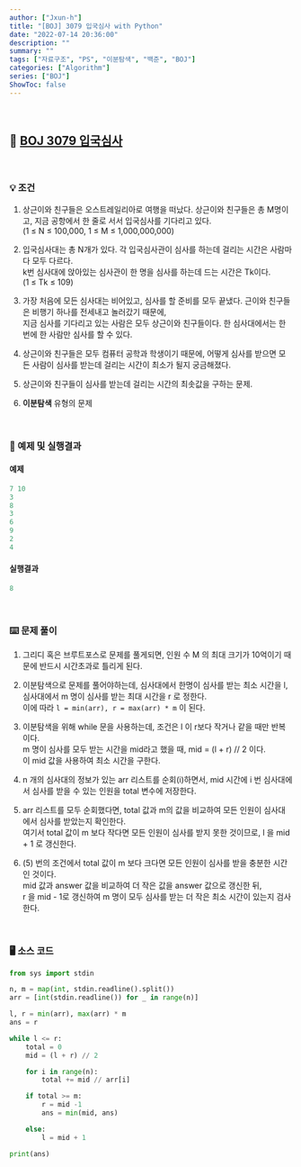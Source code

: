 ```yaml
---
author: ["Jxun-h"]
title: "[BOJ] 3079 입국심사 with Python"
date: "2022-07-14 20:36:00"
description: ""
summary: ""
tags: ["자료구조", "PS", "이분탐색", "백준", "BOJ"]
categories: ["Algorithm"]
series: ["BOJ"]
ShowToc: false
---
```


<br>

## 📌 <a href="https://www.acmicpc.net/problem/3079" target="_blank">BOJ 3079 입국심사</a>

<br>

### 💡 조건

1.  상근이와 친구들은 오스트레일리아로 여행을 떠났다. 상근이와 친구들은 총 M명이고, 지금 공항에서 한 줄로 서서 입국심사를 기다리고 있다.  
    (1 ≤ N ≤ 100,000, 1 ≤ M ≤ 1,000,000,000)

2.  입국심사대는 총 N개가 있다. 각 입국심사관이 심사를 하는데 걸리는 시간은 사람마다 모두 다르다.  
    k번 심사대에 앉아있는 심사관이 한 명을 심사를 하는데 드는 시간은 Tk이다.  
    (1 ≤ Tk ≤ 109)

3.  가장 처음에 모든 심사대는 비어있고, 심사를 할 준비를 모두 끝냈다. 근이와 친구들은 비행기 하나를 전세내고 놀러갔기 때문에,  
    지금 심사를 기다리고 있는 사람은 모두 상근이와 친구들이다. 한 심사대에서는 한 번에 한 사람만 심사를 할 수 있다.

4.  상근이와 친구들은 모두 컴퓨터 공학과 학생이기 때문에, 어떻게 심사를 받으면 모든 사람이 심사를 받는데 걸리는 시간이 최소가 될지 궁금해졌다.

5.  상근이와 친구들이 심사를 받는데 걸리는 시간의 최솟값을 구하는 문제.

6.  **이분탐색** 유형의 문제

<br>

### 🔖 예제 및 실행결과

#### 예제

```py
7 10
3
8
3
6
9
2
4
```

#### 실행결과

```py
8
```

<br>

### ⌨️ 문제 풀이

1.  그리디 혹은 브루트포스로 문제를 풀게되면, 인원 수 M 의 최대 크기가 10억이기 때문에 반드시 시간초과로 틀리게 된다.

2.  이분탐색으로 문제를 풀어야하는데, 심사대에서 한명이 심사를 받는 최소 시간을 l,  
    심사대에서 m 명이 심사를 받는 최대 시간을 r 로 정한다.  
    이에 따라 `l = min(arr), r = max(arr) * m` 이 된다.

3.  이분탐색을 위해 while 문을 사용하는데, 조건은 l 이 r보다 작거나 같을 때만 반복이다.  
    m 명이 심사를 모두 받는 시간을 mid라고 했을 때, mid = (l + r) // 2 이다.  
    이 mid 값을 사용하여 최소 시간을 구한다.

4.  n 개의 심사대의 정보가 있는 arr 리스트를 순회(i)하면서, mid 시간에 i 번 심사대에서 심사를 받을 수 있는 인원을 total 변수에 저장한다.

5.  arr 리스트를 모두 순회했다면, total 값과 m의 값을 비교하여 모든 인원이 심사대에서 심사를 받았는지 확인한다.  
    여기서 total 값이 m 보다 작다면 모든 인원이 심사를 받지 못한 것이므로, l 을 mid + 1 로 갱신한다.

6.  (5) 번의 조건에서 total 값이 m 보다 크다면 모든 인원이 심사를 받을 충분한 시간인 것이다.  
    mid 값과 answer 값을 비교하여 더 작은 값을 answer 값으로 갱신한 뒤,  
    r 을 mid - 1로 갱신하여 m 명이 모두 심사를 받는 더 작은 최소 시간이 있는지 검사한다.

<br>

### 🖥 소스 코드

```py
from sys import stdin

n, m = map(int, stdin.readline().split())
arr = [int(stdin.readline()) for _ in range(n)]

l, r = min(arr), max(arr) * m
ans = r

while l <= r:
    total = 0
    mid = (l + r) // 2

    for i in range(n):
        total += mid // arr[i]

    if total >= m:
        r = mid -1
        ans = min(mid, ans)

    else:
        l = mid + 1

print(ans)
```
